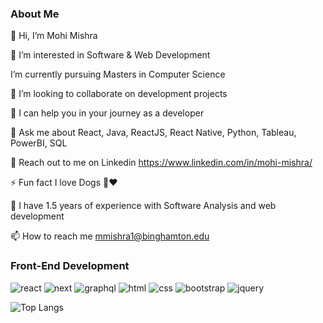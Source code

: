 
### About Me

👋 Hi, I’m Mohi Mishra

👀 I’m interested in Software & Web Development 

I’m currently pursuing Masters in Computer Science 

👯 I’m looking to collaborate on development projects

🤝 I can help you in your journey as a developer

💬 Ask me about React, Java, ReactJS, React Native, Python, Tableau, PowerBI, SQL

📄 Reach out to me on Linkedin https://www.linkedin.com/in/mohi-mishra/

⚡ Fun fact I love Dogs 🐶❤️

🌱 I have 1.5 years of experience with Software Analysis and web development

📫 How to reach me mmishra1@binghamton.edu

### Front-End Development

![react](https://img.shields.io/badge/React-20232A?style=for-the-badge&logo=react&logoColor=61DAFB)
![next](https://img.shields.io/badge/Next-000000?style=for-the-badge&logo=nextdotjs&logoColor=FFFFFF)
![graphql](https://img.shields.io/badge/GraphQL-E434AA?style=for-the-badge&logo=graphql&logoColor=white)
![html](https://img.shields.io/badge/HTML5-E34F26?style=for-the-badge&logo=html5&logoColor=white)
![css](https://img.shields.io/badge/CSS3-1572B6?style=for-the-badge&logo=css3&logoColor=white)
![bootstrap](https://img.shields.io/badge/Bootstrap-563D7C?style=for-the-badge&logo=bootstrap&logoColor=white)
![jquery](https://img.shields.io/badge/jQuery-0769AD?style=for-the-badge&logo=jquery&logoColor=white)



![Top Langs](https://github-readme-stats.vercel.app/api/top-langs/?username=mishra016&layout=compact)


<!--
**mishra016/mishra016** is a ✨ _special_ ✨ repository because its `README.md` (this file) appears on your GitHub profile.


-->
